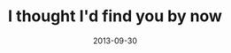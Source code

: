 ---
layout: base.njk
title : 'I thought I&#39;d find you by now' 
view_title : 'I thought I&#39;d find you by now' 
year : '2013' 
date : '2013-09-30' 
img_file : '/drawing/ithoughtiwouldfindyoubynow.png' 
html_file : 'ithoughtiwouldfindyoubynow' 
next_html : 'everyonceinawhileiremeberwhatitisliketofly.html' 
year_order : '30' 
permalink : "title/{{html_file}}.html"
---